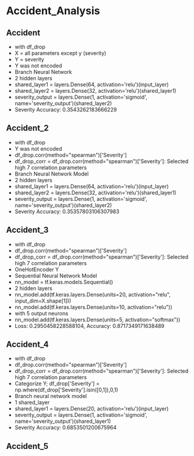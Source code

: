 # Accident_Analysis

## Accident
* with df_drop 
* X = all parameters except y (severity)
* Y = severity
* Y was not encoded
* Branch Neural Network
* 2 hidden layers
* shared_layer1 = layers.Dense(64, activation='relu')(input_layer)
* shared_layer2 = layers.Dense(32, activation='relu')(shared_layer1)
* severity_output = layers.Dense(1, activation='sigmoid', name='severity_output')(shared_layer2)
* Severity Accuracy: 0.3543262183666229

## Accident_2

* with df_drop
* Y was not encoded
* df_drop.corr(method="spearman")['Severity']
* df_drop_corr = df_drop.corr(method="spearman")['Severity']: Selected high 7 correlation parameters
* Branch Neural Network Model
* 2 hidden layers
* shared_layer1 = layers.Dense(64, activation='relu')(input_layer)
* shared_layer2 = layers.Dense(32, activation='relu')(shared_layer1)
* severity_output = layers.Dense(1, activation='sigmoid', name='severity_output')(shared_layer2)
* Severity Accuracy: 0.35357803106307983

## Accident_3

* with df_drop
* df_drop.corr(method="spearman")['Severity']
* df_drop_corr = df_drop.corr(method="spearman")['Severity']: Selected high 7 correlation parameters
* OneHotEncoder Y
* Sequential Neural Network Model
* nn_model = tf.keras.models.Sequential()
* 2 hidden layers
* nn_model.add(tf.keras.layers.Dense(units=20, activation="relu", input_dim=X.shape[1]))
* nn_model.add(tf.keras.layers.Dense(units=10, activation="relu"))
*  with 5 output neurons
* nn_model.add(tf.keras.layers.Dense(units=5, activation="softmax"))
* Loss: 0.2950458228588104, Accuracy: 0.8717349171638489

## Accident_4

* with df_drop
* df_drop.corr(method="spearman")['Severity']
* df_drop_corr = df_drop.corr(method="spearman")['Severity']: Selected high 7 correlation parameters
* Categorize Y; df_drop['Severity'] = np.where(df_drop['Severity'].isin([0,1]),0,1)
* Branch neural network model
* 1 shared_layer
* shared_layer1 = layers.Dense(20, activation='relu')(input_layer)
* severity_output = layers.Dense(1, activation='sigmoid', name='severity_output')(shared_layer1)
* Severity Accuracy: 0.6853501200675964

## Accident_5
